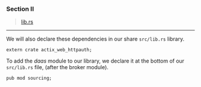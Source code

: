 ### Section II
>[lib.rs](https://github.com/dsietz/rust-daas/blob/master/src/lib.rs)

---

We will also declare these dependencies in our share `src/lib.rs` library.

```
extern crate actix_web_httpauth;
```

To add the _daas_ module to our library, we declare it at the bottom of our `src/lib.rs` file, (after the broker module).

```
pub mod sourcing;
```